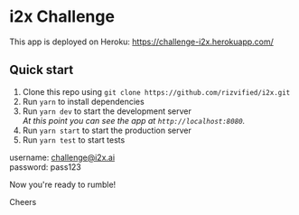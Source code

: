# i2x Challenge

This app is deployed on Heroku: https://challenge-i2x.herokuapp.com/

## Quick start

1. Clone this repo using `git clone https://github.com/rizvified/i2x.git`
1. Run `yarn` to install dependencies
1. Run `yarn dev` to start the development server <br />
   *At this point you can see the app at `http://localhost:8080`.*
1. Run `yarn start` to start the production server
1. Run `yarn test` to start tests

username: challenge@i2x.ai  <br />
password: pass123

Now you're ready to rumble!

Cheers
